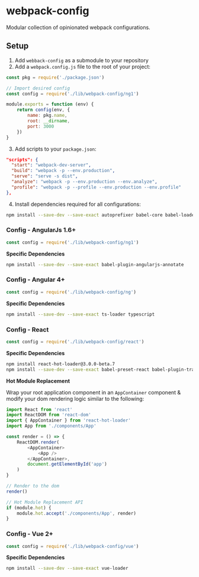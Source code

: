 # webpack-config
Modular collection of opinionated webpack configurations.

## Setup

1. Add `webback-config` as a submodule to your repository
2. Add a `webpack.config.js` file to the root of your project:

```js
const pkg = require('./package.json')

// Import desired config
const config = require('./lib/webpack-config/ng1')

module.exports = function (env) {
    return config(env, {
        name: pkg.name,
        root: __dirname,
        port: 3000
    })
}
```

3. Add scripts to your `package.json`:
```json
"scripts": {
  "start": "webpack-dev-server",
  "build": "webpack -p --env.production",
  "serve": "serve -s dist",
  "analyze": "webpack -p --env.production --env.analyze",
  "profile": "webpack -p --profile --env.production --env.profile"
},
```

4. Install dependencies required for all configurations:
```bash
npm install --save-dev --save-exact autoprefixer babel-core babel-loader babel-plugin-syntax-dynamic-import babel-preset-env chunk-manifest-webpack-plugin@1.1.0 clean-webpack-plugin compression-webpack-plugin css-loader extract-text-webpack-plugin file-loader git-repo-info html-loader html-webpack-plugin inline-chunk-manifest-html-webpack-plugin node-sass postcss-loader sass-lint sass-loader serve stats-webpack-plugin style-loader svg-inline-loader webpack webpack-bundle-analyzer webpack-dev-server webpack-md5-hash webpack-merge zip-webpack-plugin
```

### Config - AngularJs 1.6+
```js
const config = require('./lib/webpack-config/ng1')
```

**Specific Dependencies**
```bash
npm install --save-dev --save-exact babel-plugin-angularjs-annotate
```

### Config - Angular 4+
```js
const config = require('./lib/webpack-config/ng')
```

**Specific Dependencies**
```bash
npm install --save-dev --save-exact ts-loader typescript
```

### Config - React
```js
const config = require('./lib/webpack-config/react')
```

**Specific Dependencies**
```bash
npm install react-hot-loader@3.0.0-beta.7
npm install --save-dev --save-exact babel-preset-react babel-plugin-transform-react-jsx-img-import
```

**Hot Module Replacement**

Wrap your root application component in an `AppContainer` component & modify your dom rendering logic similar to the following:
```js
import React from 'react'
import ReactDOM from 'react-dom'
import { AppContainer } from 'react-hot-loader'
import App from './components/App'

const render = () => {
    ReactDOM.render(
        <AppContainer>
            <App />
        </AppContainer>,
        document.getElementById('app')
    )
}

// Render to the dom
render()

// Hot Module Replacement API
if (module.hot) {
    module.hot.accept('./components/App', render)
}
```

### Config - Vue 2+
```js
const config = require('./lib/webpack-config/vue')
```

**Specific Dependencies**
```bash
npm install --save-dev --save-exact vue-loader
```
